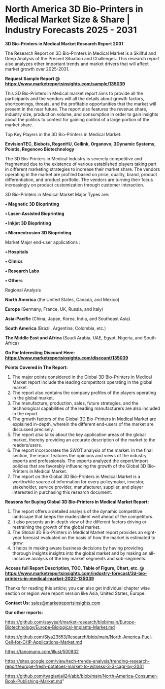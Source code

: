   # North America 3D Bio-Printers in Medical Market Size & Share | Industry Forecasts 2025 - 2031

<strong>3D Bio-Printers in Medical Market Research Report 2031</strong>

The Research Report on 3D Bio-Printers in Medical Market is a Skillful and Deep Analysis of the Present Situation and Challenges. This research report also analyzes other important trends and market drivers that will affect market growth over 2025-2031.

<strong>Request Sample Report @ <a href=https://www.marketreportsinsights.com/sample/135039>https://www.marketreportsinsights.com/sample/135039</a></strong>

This 3D Bio-Printers in Medical market report aims to provide all the participants and the vendors will all the details about growth factors, shortcomings, threats, and the profitable opportunities that the market will present in the near future. The report also features the revenue share, industry size, production volume, and consumption in order to gain insights about the politics to contest for gaining control of a large portion of the market share.

Top Key Players in the 3D Bio-Printers in Medical Market:

<strong>EnvisionTEC, Biobots, RegenHU, Cellink, Organovo, 3Dynamic Systems, Poietis, Regenovo Biotechnology</strong>

The 3D Bio-Printers in Medical Industry is severely competitive and fragmented due to the existence of various established players taking part in different marketing strategies to increase their market share. The vendors operating in the market are profiled based on price, quality, brand, product differentiation, and product portfolio. The vendors are turning their focus increasingly on product customization through customer interaction.

3D Bio-Printers in Medical Market Major Types are:

<strong>• Magnetic 3D Bioprinting

• Laser-Assisted Bioprinting

• Inkjet 3D Bioprinting

• Microextrusion 3D Bioprinting</strong>

Market Major end-user applications :

<strong>• Hospitals

• Clinics

• Research Labs

• Others</strong>

Regional Analysis

</u><strong><b>North America</b></strong> (the United States, Canada, and Mexico)

<strong><b>Europe </b></strong>(Germany, France, UK, Russia, and Italy)

<strong><b>Asia-Pacific</b></strong> (China, Japan, Korea, India, and Southeast Asia)

<strong><b>South America</b></strong> (Brazil, Argentina, Colombia, etc.)

<strong><b>The Middle East and Africa</b></strong> (Saudi Arabia, UAE, Egypt, Nigeria, and South Africa)

<strong>Go For Interesting Discount Here: <a href=https://www.marketreportsinsights.com/discount/135039>https://www.marketreportsinsights.com/discount/135039</a></strong>

<strong>Points Covered in The Report:</strong>
<ol>
  <li>The major points considered in the Global 3D Bio-Printers in Medical Market report include the leading competitors operating in the global market.</li>
  <li>The report also contains the company profiles of the players operating in the global market.</li>
  <li>The manufacture, production, sales, future strategies, and the technological capabilities of the leading manufacturers are also included in the report.</li>
  <li>The growth factors of the Global 3D Bio-Printers in Medical Market are explained in-depth, wherein the different end-users of the market are discussed precisely.</li>
  <li>The report also talks about the key application areas of the global market, thereby providing an accurate description of the market to the readers/users.</li>
  <li>The report incorporates the SWOT analysis of the market. In the final section, the report features the opinions and views of the industry experts and professionals. The experts analyzed the export/import policies that are favorably influencing the growth of the Global 3D Bio-Printers in Medical Market.</li>
  <li>The report on the Global 3D Bio-Printers in Medical Market is a worthwhile source of information for every policymaker, investor, stakeholder, service provider, manufacturer, supplier, and player interested in purchasing this research document.</li>
</ol>
<strong>Reasons for Buying Global 3D Bio-Printers in Medical Market Report:</strong>

<ol>
  <li>The report offers a detailed analysis of the dynamic competitive landscape that keeps the reader/client well ahead of the competitors.</li>
  <li>It also presents an in-depth view of the different factors driving or restraining the growth of the global market.</li>
  <li>The Global 3D Bio-Printers in Medical Market report provides an eight-year forecast evaluated on the basis of how the market is estimated to grow.</li>
  <li>It helps in making aware business decisions by having providing thorough insights insights into the global market and by making an all-inclusive analysis of the key market segments and sub-segments.</li>
</ol>
<strong>Access full Report Description, TOC, Table of Figure, Chart, etc. @ <a href=https://www.marketreportsinsights.com/industry-forecast/3d-bio-printers-in-medical-market-2022-135039>https://www.marketreportsinsights.com/industry-forecast/3d-bio-printers-in-medical-market-2022-135039</a></strong>


Thanks for reading this article; you can also get individual chapter wise section or region wise report version like Asia, United States, Europe.

<strong>Contact Us:</strong>
sales@marketreportsinsights.com

<strong>Our other reports:</strong>

<a href=https://github.com/sayysaif/market-research/blob/main/Europe-Biotechnology/Europe-Biological-Implants-Market.md>https://github.com/sayysaif/market-research/blob/main/Europe-Biotechnology/Europe-Biological-Implants-Market.md</a>

<a href=https://github.com/Siya23553/Research/blob/main/North-America-Fuel-Cell-for-CHP-Applications-Market.md>https://github.com/Siya23553/Research/blob/main/North-America-Fuel-Cell-for-CHP-Applications-Market.md</a>

<a href=https://tanomuno.com/illust/500832>https://tanomuno.com/illust/500832</a>

<a href=https://sites.google.com/view/tech-trends-analysis/trending-research-report/europe-fresh-potatoes-market-to-witness-3-3-cagr-by-2031>https://sites.google.com/view/tech-trends-analysis/trending-research-report/europe-fresh-potatoes-market-to-witness-3-3-cagr-by-2031</a>

<a href=https://github.com/tyagianjali24/abb/blob/main/North-America-Consumer-Book-Publishing-Market.md>https://github.com/tyagianjali24/abb/blob/main/North-America-Consumer-Book-Publishing-Market.md</a>"
